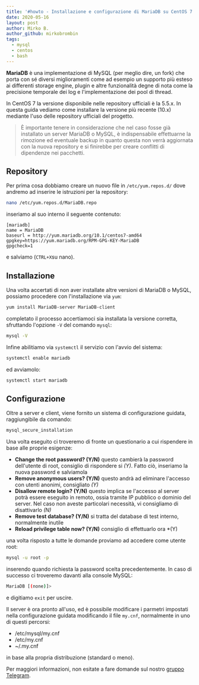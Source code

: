 ```yaml
---
title: '#howto - Installazione e configurazione di MariaDB su CentOS 7'
date: 2020-05-16
layout: post
author: Mirko B.
author_github: mirkobrombin
tags:
  - mysql  
  - centos  
  - bash
---
```

**MariaDB** è una implementazione di MySQL (per meglio dire, un fork) che porta con sé diversi miglioramenti come ad esempio un supporto più esteso ai differenti storage engine, plugin e altre funzionalità degne di nota come la precisione temporale dei log e l'implementazione dei pool di thread.

In CentOS 7 la versione disponibile nelle repository ufficiali è la 5.5.x. In questa guida vediamo come installare la versione più recente (10.x) mediante l'uso delle repository ufficiali del progetto.

> È importante tenere in considerazione che nel caso fosse già installato un server MariaDB o MySQL, è indispensabile effettuarne la rimozione ed eventuale backup in quanto questa non verrà aggiornata con la nuova repository e si finirebbe per creare conflitti di dipendenze nei pacchetti.

## Repository
Per prima cosa dobbiamo creare un nuovo file in `/etc/yum.repos.d/` dove andremo ad inserire le istruzioni per la repository:

```bash
nano /etc/yum.repos.d/MariaDB.repo
```

inseriamo al suo interno il seguente contenuto:

```
[mariadb]
name = MariaDB
baseurl = http://yum.mariadb.org/10.1/centos7-amd64
gpgkey=https://yum.mariadb.org/RPM-GPG-KEY-MariaDB
gpgcheck=1
```

e salviamo (`CTRL+X`su nano).

## Installazione
Una volta accertati di non aver installate altre versioni di MariaDB o MySQL, possiamo procedere con l'installazione via `yum`:

```bash
yum install MariaDB-server MariaDB-client
```

completato il processo accertiamoci sia installata la versione corretta, sfruttando l'opzione `-V` del comando `mysql`:

```bash
mysql -V
```

Infine abilitiamo via `systemctl` il servizio con l'avvio del sistema:

```bash
systemctl enable mariadb
```

ed avviamolo:

```bash
systemctl start mariadb
```

## Configurazione
Oltre a server e client, viene fornito un sistema di configurazione guidata, raggiungibile da comando:

```bash
mysql_secure_installation
```

Una volta eseguito ci troveremo di fronte un questionario a cui rispendere in base alle proprie esigenze:
* **Change the root password? (Y/N)** questo cambierà la password dell'utente di root, consiglio di rispondere si *(Y)*. Fatto ciò, inseriamo la nuova password e salviamola
* **Remove anonymous users? (Y/N)** questo andrà ad eliminare l'accesso con utenti anonimi, consigliato *(Y)*
* **Disallow remote login? (Y/N)** questo implica se l'accesso al server potrà essere eseguito in remoto, ossia tramite IP pubblico o dominio del server. Nel caso non aveste particolari necessità, vi consigliamo di disattivarlo *(N)*
* **Remove test database? (Y/N)** si tratta del database di test interno, normalmente inutile
* **Reload privilege table now? (Y/N)** consiglio di effettuarlo ora *(Y)

una volta risposto a tutte le domande proviamo ad accedere come utente root:

```bash
mysql -u root -p
```

inserendo quando richiesta la password scelta precedentemente. In caso di successo ci troveremo davanti alla console MySQL:

```bash
MariaDB [(none)]>
```

e digitiamo `exit` per uscire.

Il server è ora pronto all'uso, ed è possibile modificare i parmetri impostati nella configurazione guidata modificando il file `my.cnf`, normalmente in uno di questi percorsi:

* /etc/mysql/my.cnf
* /etc/my.cnf
* ~/.my.cnf 

in base alla propria distribuzione (standard o meno).

Per maggiori informazioni, non esitate a fare domande sul nostro [gruppo Telegram](https://t.me/linuxpeople).